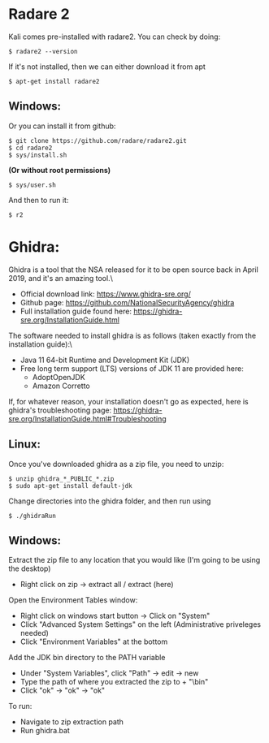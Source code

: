 # Radare 2
Kali comes pre-installed with radare2. You can check by doing:
```
$ radare2 --version
```
If it's not installed, then we can either download it from apt
```
$ apt-get install radare2
```
## Windows:
Or you can install it from github:
```
$ git clone https://github.com/radare/radare2.git
$ cd radare2
$ sys/install.sh
```
**(Or without root permissions)**
```
$ sys/user.sh
```
And then to run it:
```
$ r2
```
# Ghidra:
Ghidra is a tool that the NSA released for it to be open source back in April 2019, and it's an amazing tool.\
* Official download link: https://www.ghidra-sre.org/ 
* Github page: https://github.com/NationalSecurityAgency/ghidra
* Full installation guide found here: https://ghidra-sre.org/InstallationGuide.html

The software needed to install ghidra is as follows (taken exactly from the installation guide):\
* Java 11 64-bit Runtime and Development Kit (JDK) 
* Free long term support (LTS) versions of JDK 11 are provided here: 
  * AdoptOpenJDK
  * Amazon Corretto

If, for whatever reason, your installation doesn't go as expected, here is ghidra's troubleshooting page: https://ghidra-sre.org/InstallationGuide.html#Troubleshooting

## Linux:
Once you've downloaded ghidra as a zip file, you need to unzip:
```
$ unzip ghidra_*_PUBLIC_*.zip
$ sudo apt-get install default-jdk
```
Change directories into the ghidra folder, and then run using 
```
$ ./ghidraRun
```
## Windows:

Extract the zip file to any location that you would like (I'm going to be using the desktop)
  * Right click on zip -> extract all / extract (here)

Open the Environment Tables window:
  * Right click on windows start button -> Click on "System"
  * Click "Advanced System Settings" on the left (Administrative priveleges needed)
  * Click "Environment Variables" at the bottom

Add the JDK bin directory to the PATH variable
  * Under "System Variables", click "Path" -> edit -> new
  * Type the path of where you extracted the zip to + "\bin"
  * Click "ok" -> "ok" -> "ok"

To run:
  * Navigate to zip extraction path
  * Run ghidra.bat
